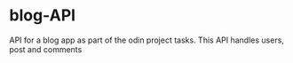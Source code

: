 # blog-API

API for a blog app as part of the odin project tasks. This API handles users, post and comments